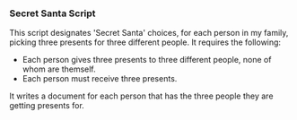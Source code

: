 ### Secret Santa Script

This script designates 'Secret Santa' choices, for each person in my family, picking three presents for three different people. It requires the following:

- Each person gives three presents to three different people, none of whom are themself.
- Each person must receive three presents.

It writes a document for each person that has the three people they are getting presents for.